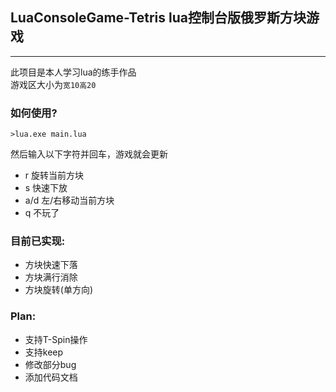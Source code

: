 ## LuaConsoleGame-Tetris lua控制台版俄罗斯方块游戏
---
此项目是本人学习lua的练手作品<br>
游戏区大小为``宽10高20``

### 如何使用?
```
>lua.exe main.lua
```
然后输入以下字符并回车，游戏就会更新
* r 旋转当前方块
* s 快速下放
* a/d 左/右移动当前方块
* q 不玩了

### 目前已实现:
* 方块快速下落
* 方块满行消除
* 方块旋转(单方向)

### Plan:
* 支持T-Spin操作
* 支持keep
* 修改部分bug
* 添加代码文档